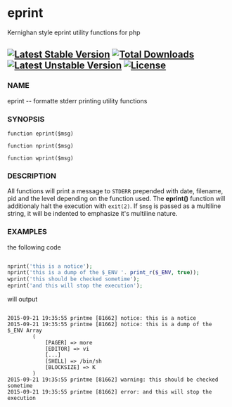 # eprint
Kernighan style eprint utility functions for php

[![Latest Stable Version](https://poser.pugx.org/zzengineer/eprint/v/stable)](https://packagist.org/packages/zzengineer/eprint) [![Total Downloads](https://poser.pugx.org/zzengineer/eprint/downloads)](https://packagist.org/packages/zzengineer/eprint) [![Latest Unstable Version](https://poser.pugx.org/zzengineer/eprint/v/unstable)](https://packagist.org/packages/zzengineer/eprint) [![License](https://poser.pugx.org/zzengineer/eprint/license)](http://opensource.org/licenses/MIT)
---
### NAME
eprint -- formatte stderr printing utility functions

### SYNOPSIS

`function eprint($msg)`

`function nprint($msg)`

`function wprint($msg)`

### DESCRIPTION

All functions will print a message to `STDERR` prepended with date, filename, pid and the level depending on the function used. The **eprint()** function will additionaly halt the execution with `exit(2)`. If `$msg` is passed as a multiline string, it will be indented to emphasize it's multiline nature.

### EXAMPLES

the following code

```php

nprint('this is a notice');
nprint('this is a dump of the $_ENV '. print_r($_ENV, true));
wprint('this should be checked sometime');
eprint('and this will stop the execution');

```

will output

```

2015-09-21 19:35:55 printme [81662] notice: this is a notice
2015-09-21 19:35:55 printme [81662] notice: this is a dump of the $_ENV Array
        (
            [PAGER] => more
            [EDITOR] => vi
            [...]
            [SHELL] => /bin/sh
            [BLOCKSIZE] => K
        )
2015-09-21 19:35:55 printme [81662] warning: this should be checked sometime
2015-09-21 19:35:55 printme [81662] error: and this will stop the execution

```

